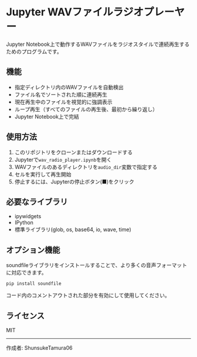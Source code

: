 # Jupyter WAVファイルラジオプレーヤー

Jupyter Notebook上で動作するWAVファイルをラジオスタイルで連続再生するためのプログラムです。

## 機能

- 指定ディレクトリ内のWAVファイルを自動検出
- ファイル名でソートされた順に連続再生
- 現在再生中のファイルを視覚的に強調表示
- ループ再生（すべてのファイルの再生後、最初から繰り返し）
- Jupyter Notebook上で完結

## 使用方法

1. このリポジトリをクローンまたはダウンロードする
2. Jupyterで`wav_radio_player.ipynb`を開く
3. WAVファイルのあるディレクトリを`audio_dir`変数で指定する
4. セルを実行して再生開始
5. 停止するには、Jupyterの停止ボタン(■)をクリック

## 必要なライブラリ

- ipywidgets
- IPython
- 標準ライブラリ(glob, os, base64, io, wave, time)

## オプション機能

soundfileライブラリをインストールすることで、より多くの音声フォーマットに対応できます。

```
pip install soundfile
```

コード内のコメントアウトされた部分を有効にして使用してください。

## ライセンス

MIT

---

作成者: ShunsukeTamura06